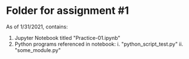 # Folder for assignment #1
As of 1/31/2021, contains:
1. Jupyter Notebook titled "Practice-01.ipynb"
2. Python programs referenced in notebook:
  i. "python_script_test.py"
  ii. "some_module.py"
